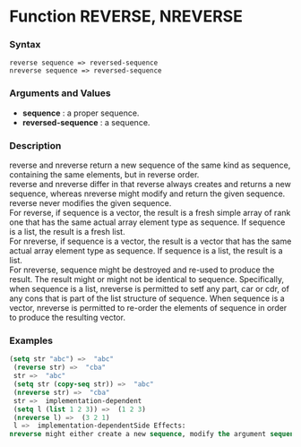 <!-- Generated on 05/10/2020 by https://github.com/anto2oo/clhs-evolved -->

# Function REVERSE, NREVERSE

### Syntax
`reverse sequence => reversed-sequence`  
`nreverse sequence => reversed-sequence`  


### Arguments and Values
- **sequence** : a proper sequence.   
- **reversed-sequence** : a sequence.   


### Description
reverse and nreverse return a new sequence of the same kind as sequence, containing the same elements, but in reverse order.  
reverse and nreverse differ in that reverse always creates and returns a new sequence, whereas nreverse might modify and return the given sequence. reverse never modifies the given sequence.  
For reverse, if sequence is a vector, the result is a fresh simple array of rank one that has the same actual array element type as sequence. If sequence is a list, the result is a fresh list.  
For nreverse, if sequence is a vector, the result is a vector that has the same actual array element type as sequence. If sequence is a list, the result is a list.  
For nreverse, sequence might be destroyed and re-used to produce the result. The result might or might not be identical to sequence.  Specifically, when sequence is a list, nreverse is permitted to setf any part, car or cdr, of any cons that is part of the list structure of sequence. When sequence is a vector, nreverse is permitted to re-order the elements of sequence in order to produce the resulting vector.



### Examples
```lisp 
(setq str "abc") =>  "abc"
 (reverse str) =>  "cba"
 str =>  "abc"
 (setq str (copy-seq str)) =>  "abc"
 (nreverse str) =>  "cba"
 str =>  implementation-dependent
 (setq l (list 1 2 3)) =>  (1 2 3)
 (nreverse l) =>  (3 2 1)
 l =>  implementation-dependentSide Effects:
nreverse might either create a new sequence, modify the argument sequence, or both. (reverse does not modify sequence.)
```
